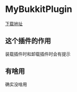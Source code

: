 # MyBukkitPlugin

[下载地址](https://github.com/SteveCodeFox/MyBukkitPlugin/releases)

## 这个插件的作用

装载插件时和卸载插件时会有提示

## 有啥用

确实没啥用
